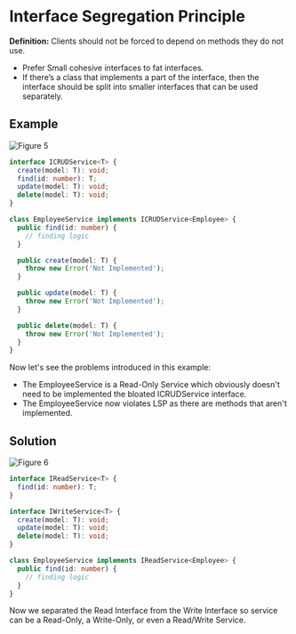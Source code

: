 # Interface Segregation Principle

**Definition:**
Clients should not be forced to depend on methods they do not use.

- Prefer Small cohesive interfaces to fat interfaces.
- If there’s a class that implements a part of the interface, then the interface should be split into smaller interfaces that can be used separately.

## Example

![Figure 5](figures/figure_5.png)

```typescript
interface ICRUDService<T> {
  create(model: T): void;
  find(id: number): T;
  update(model: T): void;
  delete(model: T): void;
}

class EmployeeService implements ICRUDService<Employee> {
  public find(id: number) {
    // finding logic
  }

  public create(model: T) {
    throw new Error('Not Implemented');
  }

  public update(model: T) {
    throw new Error('Not Implemented');
  }

  public delete(model: T) {
    throw new Error('Not Implemented');
  }
}
```

Now let's see the problems introduced in this example:

- The EmployeeService is a Read-Only Service which obviously doesn't need to be implemented the bloated ICRUDService interface.
- The EmployeeService now violates LSP as there are methods that aren't implemented.

## Solution

![Figure 6](figures/figure_6.png)

```typescript
interface IReadService<T> {
  find(id: number): T;
}

interface IWriteService<T> {
  create(model: T): void;
  update(model: T): void;
  delete(model: T): void;
}

class EmployeeService implements IReadService<Employee> {
  public find(id: number) {
    // finding logic
  }
}
```

Now we separated the Read Interface from the Write Interface so service can be a Read-Only, a Write-Only, or even a Read/Write Service.
